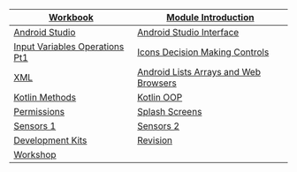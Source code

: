 |[Workbook](https://teachingmaterial.github.io/ELEE1146-COMP1836_Exercises/)| [Module Introduction](./content/ModuleIntroduction/moduleIntroduction.html)|
|----|---|
|[Android Studio](content/IntroductionToAndroidStudio/IntroductionToAndroidStudio.html)|[Android Studio Interface](content/AndroidStudioUserInterface/AndroidStudioUserInterface.html)|
|[Input Variables Operations Pt1](content/InputVariablesOperationsPt1/InputVariablesOperationsPt1.html)|[Icons Decision Making Controls](content/IconsDecisionMakingControls/IconsDecisionMakingControls.html)|
|[XML](content/XML/XML.html)|[Android Lists Arrays and Web Browsers](content/ListsArraysandWebBrowsers/ListsArraysandWebBrowsers.html)|
|[Kotlin Methods](content/Kotlin_Methods/Kotlin_Methods.html)|[Kotlin OOP](content/Kotlin_OOP/Kotlin_OOP.html)|
|[Permissions](content/Permissions/Permissions.html)|[Splash Screens](content/SplashScreens/SplashScreens.html)|
|[Sensors 1](content/Sensors/Sensors.html)|[Sensors 2]()|
|[Development Kits]()|[Revision]()|
|[Workshop](content/Workshop/Workshop.html)|